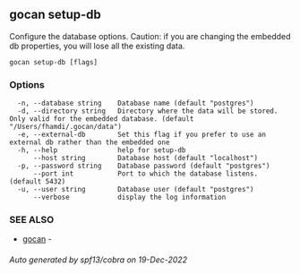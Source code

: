 ## gocan setup-db

Configure the database options. Caution: if you are changing the embedded db properties, you will lose all the existing data.

```
gocan setup-db [flags]
```

### Options

```
  -n, --database string    Database name (default "postgres")
  -d, --directory string   Directory where the data will be stored. Only valid for the embedded database. (default "/Users/fhamdi/.gocan/data")
  -e, --external-db        Set this flag if you prefer to use an external db rather than the embedded one
  -h, --help               help for setup-db
      --host string        Database host (default "localhost")
  -p, --password string    Database password (default "postgres")
      --port int           Port to which the database listens. (default 5432)
  -u, --user string        Database user (default "postgres")
      --verbose            display the log information
```

### SEE ALSO

* [gocan](gocan.md)	 - 

###### Auto generated by spf13/cobra on 19-Dec-2022
